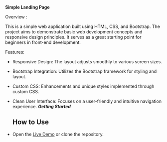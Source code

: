 ********************************************Simple Landing Page********************************************

Overview :

This is a simple web application built using HTML, CSS, and Bootstrap. The project aims to demonstrate basic web development concepts and responsive design principles. It serves as a great starting point for beginners in front-end development.

Features:

- Responsive Design: The layout adjusts smoothly to various screen sizes.
- Bootstrap Integration: Utilizes the Bootstrap framework for styling and layout.
- Custom CSS: Enhancements and unique styles implemented through custom CSS.
- Clean User Interface: Focuses on a user-friendly and intuitive navigation experience.
 ***Getting Started***

  ## How to Use  
- Open the [Live Demo](https://zey3dem3d.github.io/DevFolio-Project) or clone the repository.
